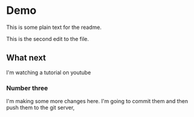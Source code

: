 # Demo

This is some plain text for the readme. 

This is the second edit to the file.

## What next

I'm watching a tutorial on youtube 

### Number three

I'm making some more changes here. I'm going to commit them and then push them to the git server, 
